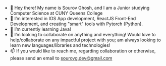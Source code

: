- 👋 Hey there! My name is Sourov Ghosh, and I am a Junior studying Computer Science at CUNY Queens College
- 👀 I’m interested in IOS App development, ReactJS Front-End Development, and creating "smart" tools with Pytorch (Python).
- 🌱 I’m currently learning Java!
- 💞️ I’m looking to collaborate on anything and everything! Would love to help/collaborate on any impactful project with you; am always looking to learn new languages/libraries and technologies!
- 📫 If you would like to reach me, regarding collaboration or otherwise, please send an email to sourovg.dev@gmail.com

<!---
sghosh-Dev/sghosh-Dev is a ✨ special ✨ repository because its `README.md` (this file) appears on your GitHub profile.
You can click the Preview link to take a look at your changes.
--->
